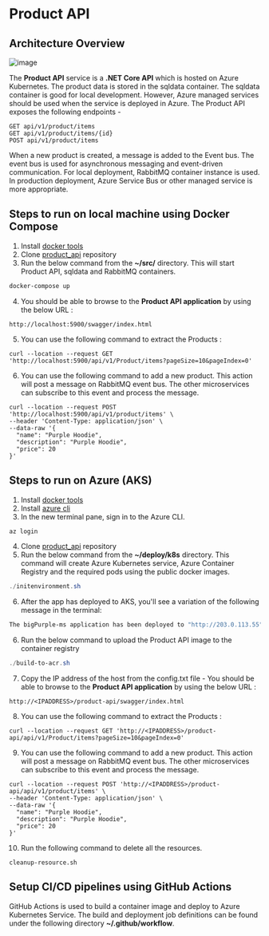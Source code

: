 # Product API

## Architecture Overview

![image](https://user-images.githubusercontent.com/13943254/186095166-546b6914-75bc-4758-96cb-9bf4fa7b5853.png)


The **Product API** service is a **.NET Core API** which is hosted on Azure Kubernetes. The product data is stored in the sqldata container.  The sqldata container is good for local development. However, Azure managed services should be used when the service is deployed in Azure. 
The Product API exposes the following endpoints - 

```
GET api/v1/product/items
GET api/v1/product/items/{id}
POST api/v1/product/items
```

When a new product is created, a message is added to the Event bus. The event bus is used for asynchronous messaging and event-driven communication.
For local deployment, RabbitMQ container instance is used. In production deployment, Azure Service Bus or other managed service is more appropriate. 


## Steps to run on local machine using **Docker Compose**

1. Install [docker tools](https://docs.docker.com/docker-for-windows/install/)
2. Clone [product_api](https://github.com/RKL84/product_api.git) repository 
3. Run the below command from the **~/src/** directory. This will start Product API, sqldata and RabbitMQ containers. 
```powershell
docker-compose up
```
4. You should be able to browse to the **Product API application** by using the below URL :
```
http://localhost:5900/swagger/index.html
```

5. You can use the following command to extract the Products :
```
curl --location --request GET 'http://localhost:5900/api/v1/Product/items?pageSize=10&pageIndex=0'
```

6. You can use the following command to add a new product. This action will post a message on RabbitMQ event bus. The other microservices can subscribe to this event and process the message. 
```
curl --location --request POST 'http://localhost:5900/api/v1/product/items' \
--header 'Content-Type: application/json' \
--data-raw '{
  "name": "Purple Hoodie",
  "description": "Purple Hoodie",
  "price": 20
}'
```

## Steps to run on Azure (AKS)

1. Install [docker tools](https://docs.docker.com/docker-for-windows/install/)
2. Install [azure cli](https://docs.microsoft.com/en-us/cli/azure/install-azure-cli-windows?tabs=azure-cli)
3. In the new terminal pane, sign in to the Azure CLI. 
```powershell
az login
```
4. Clone [product_api](https://github.com/RKL84/product_api.git) repository 
5. Run the below command from the **~/deploy/k8s** directory.  This command will create Azure Kubernetes service, Azure Container Registry and the required pods using the public docker images. 
```powershell
./initenvironment.sh
```
6. After the app has deployed to AKS, you'll see a variation of the following message in the terminal:
```powershell
The bigPurple-ms application has been deployed to "http://203.0.113.55"
```

6. Run the below command to upload the Product API image to the container registry
```powershell
./build-to-acr.sh
```

7. Copy the IP address of the host from the config.txt file - 
You should be able to browse to the **Product API application** by using the below URL :
```
http://<IPADDRESS>/product-api/swagger/index.html
```

8. You can use the following command to extract the Products :
```
curl --location --request GET 'http://<IPADDRESS>/product-api/api/v1/Product/items?pageSize=10&pageIndex=0'
```

9. You can use the following command to add a new product. This action will post a message on RabbitMQ event bus. The other microservices can subscribe to this event and process the message. 
```
curl --location --request POST 'http://<IPADDRESS>/product-api/api/v1/product/items' \
--header 'Content-Type: application/json' \
--data-raw '{
  "name": "Purple Hoodie",
  "description": "Purple Hoodie",
  "price": 20
}'
```

10. Run the following command to delete all the resources. 
```
cleanup-resource.sh
```


## Setup CI/CD pipelines using GitHub Actions  
GitHub Actions is used to build a container image and deploy to Azure Kubernetes Service. The build and deployment job definitions can be found under the following directory **~/.github/workflow**.
